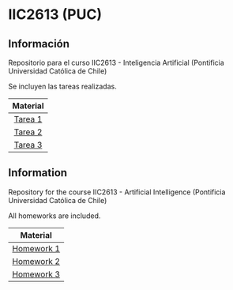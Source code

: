 IIC2613 (PUC)
=============

Información
-----------

Repositorio para el curso IIC2613 - Inteligencia Artificial (Pontificia Universidad Católica de Chile)

Se incluyen las tareas realizadas.

|Material|
|:-:|
|[Tarea 1](T1)|
|[Tarea 2](T2)|
|[Tarea 3](T3)|



Information
-----------

Repository for the course IIC2613 - Artificial Intelligence (Pontificia Universidad Católica de Chile)

All homeworks are included.

|Material|
|:-:|
|[Homework 1](T1)|
|[Homework 2](T2)|
|[Homework 3](T3)|
